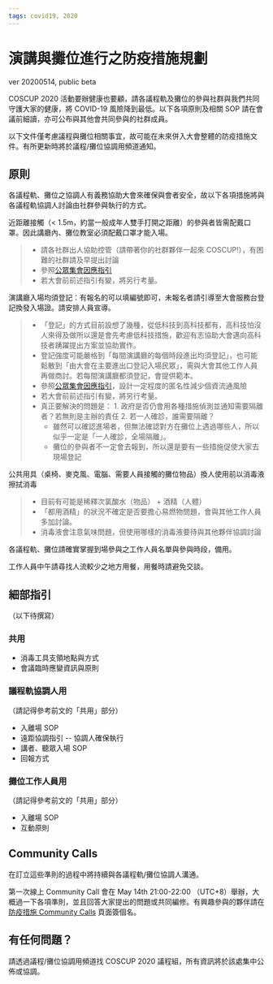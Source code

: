 ```yaml
---
tags: covid19, 2020
---
```


演講與攤位進行之防疫措施規劃
====

ver 20200514, public beta

COSCUP 2020 活動要辦健康也要顧，請各議程軌及攤位的參與社群與我們共同守護大家的健康，將 COVID-19 風險降到最低。以下各項原則及相關 SOP 請在會議前細讀，亦可公布與其他會共同參與的社群成員。

以下文件僅考慮議程與攤位相關事宜，故可能在未來併入大會整體的防疫措施文件。有所更新時將於議程/攤位協調用頻道通知。

## 原則

各議程軌、攤位之協調人有義務協助大會來確保與會者安全，故以下各項措施將與各議程軌協調人討論由社群參與執行的方式。

近距離接觸（< 1.5m，約當一般成年人雙手打開之距離）的參與者皆需配戴口罩。因此講廳內、攤位教室必須配戴口罩才能入場。

> * 請各社群出人協助控管（請帶著你的社群夥伴一起來 COSCUP!），有困難的社群請及早提出討論
> * 參照[公眾集會因應指引](https://www.cdc.gov.tw/Category/MPage/_afAfKlDIk9aNpDdg_36lg)
> * 若大會前前述指引有變，將另行考量。

演講廳入場均須登記：有報名的可以填編號即可，未報名者請引導至大會服務台登記換發入場證。請安排人員宣導。

> * 「登記」的方式目前設想了幾種，從低科技到高科技都有，高科技怕沒人來得及做所以還是會先考慮低科技措施，歡迎有志協助大會邁向高科技者踴躍提出方案並協助實作。
> * 登記強度可能嚴格到「每間演講廳的每個時段進出均須登記」，也可能鬆散到「由大會在主要進出口登記入場民眾」，需與大會其他工作人員再做商討。若每間演講廳都須登記，會提供範本。
> * 參照[公眾集會因應指引](https://www.cdc.gov.tw/Category/MPage/_afAfKlDIk9aNpDdg_36lg)，設計一定程度的匿名性減少個資流通風險
> * 若大會前前述指引有變，將另行考量。
> * 真正要解決的問題是： 1. 政府是否仍會用各種措施偵測並通知需要隔離者？若無則是主辦的責任 2. 若一人確診，誰需要隔離？
>     * 雖然可以確認進場者，但無法確認對方在攤位上遇過哪些人，所以似乎一定是「一人確診，全場隔離」。
>     * 攤位的參與者不一定會去報到，所以還是要有一些措施促使大家去現場登記

公共用具（桌椅、麥克風、電腦、需要人員接觸的攤位物品）換人使用前以消毒液擦拭消毒

> * 目前有可能是稀釋次氯酸水（物品） + 酒精（人體）
> * 「都用酒精」的狀況不確定是否要擔心易燃物問題，會與其他工作人員多加討論。
> * 消毒液會注意氣味問題，但使用哪樣的消毒液要待與其他夥伴協調討論

各議程軌、攤位請確實掌握到場參與之工作人員名單與參與時段，備用。

工作人員中午請尋找人流較少之地方用餐，用餐時請避免交談。

## 細部指引

（以下待撰寫）

### 共用

* 消毒工具支領地點與方式
* 會議臨時應變資訊與原則

### 議程軌協調人用

（請記得參考前文的「共用」部分）

* 入離場 SOP
* 遠距協調指引 -- 協調人確保執行
* 講者、聽眾入場 SOP
* 回報方式

### 攤位工作人員用

（請記得參考前文的「共用」部分）

* 入離場 SOP
* 互動原則


## Community Calls

在訂立這些準則的過程中將持續與各議程軌/攤位協調人溝通。

第一次線上 Community Call 會在 May 14th 21:00-22:00 （UTC+8）舉辦，大概過一下各項準則，並且回答大家提出的問題或共同編修。有興趣參與的夥伴請在[防疫措施 Community Calls](/HAZuaT7PTsSVg5xuXvT3tA) 頁面簽個名。

## 有任何問題？

請透過議程/攤位協調用頻道找 COSCUP 2020 議程組，所有資訊將於該處集中公佈或協調。